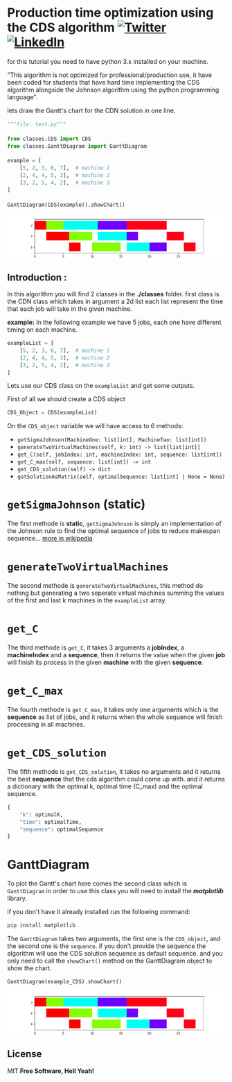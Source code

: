 # Production time optimization using the CDS algorithm [![Twitter][1.2]][1] [![LinkedIn][2.2]][2]

for this tutorial you need to have python 3.x installed on your machine.

"This algorithm is not optimized for professional/production use, it have been coded for students that have hard time implementing the CDS algorithm alongside the Johnson algorithm using the python programming language".

lets draw the Gantt's chart for the CDN solution in one line.

```py
"""file: test.py"""

from classes.CDS import CDS
from classes.GanttDiagram import GanttDiagram

example = [
    [5, 2, 3, 6, 7],  # machine 1
    [2, 4, 4, 5, 3],  # machine 2
    [3, 2, 5, 4, 2],  # machine 3
]

GanttDiagram(CDS(example)).showChart()
```

![GanttDiagram](https://github.com/karimGeh/CDSAlgorithm/blob/master/public/chart1.png?raw=true)

## Introduction :

In this algorithm you will find 2 classes in the **./classes** folder.
first class is the CDN class which takes in argument a 2d list each list represent the time that each job will take in the given machine.

**example:**
In the following example we have 5 jobs, each one have different timing on each machine.

```py
exampleList = [
    [5, 2, 3, 6, 7],  # machine 1
    [2, 4, 4, 5, 3],  # machine 2
    [3, 2, 5, 4, 2],  # machine 3
]
```

Lets use our CDS class on the `exampleList` and get some outputs.

First of all we should create a CDS object

```py
CDS_Object = CDS(exampleList)
```

On the `CDS_object` variable we will have access to 6 methods:

- `getSigmaJohnson(MachineOne: list[int], MachineTwo: list[int])`
- `generateTwoVirtualMachines(self, k: int) -> list[list[int]]`
- `get_C(self, jobIndex: int, machineIndex: int, sequence: list[int])`
- `get_C_max(self, sequence: list[int]) -> int`
- `get_CDS_solution(self) -> dict`
- `getSolutionAsMatrix(self, optimalSequence: list[int] | None = None)`

# `getSigmaJohnson` (static)

The first methode is **static**, `getSigmaJohnson` is simply an implementation of the Johnson rule to find the optimal sequence of jobs to reduce makespan sequence... [more in wikipedia](https://en.wikipedia.org/wiki/Johnson%27s_rule)

# `generateTwoVirtualMachines`

The second methode is `generateTwoVirtualMachines`, this method do nothing but generating a two seperate virtual machines summing the values of the first and last k machines in the `exampleList` array.

# `get_C`

The third methode is `get_C`, it takes 3 arguments a **jobIndex**, a **machineIndex** and a **sequence**, then it returns the value when the given **job** will finish its process in the given **machine** with the given **sequence**.

# `get_C_max`

The fourth methode is `get_C_max`, it takes only one arguments which is the **sequence** as list of jobs, and it returns when the whole sequence will finish processing in all machines.

# `get_CDS_solution`

The fifth methode is `get_CDS_solution`, it takes no arguments and it returns the best **sequence** that the cds algorithm could come up with. and it returns a dictionary with the optimal k, optimal time (C_max) and the optimal sequence.

```py
{
    "k": optimalK,
    "time": optimalTime,
    "sequence": optimalSequence
}
```

# GanttDiagram

To plot the Gantt's chart here comes the second class which is `GanttDiagram` in order to use this class you will need to install the _**matplotlib**_ library.

if you don't have it already installed run the following command:

```sh
pip install matplotlib
```

The `GanttDiagram` takes two arguments, the first one is the `CDS_object`, and the second one is the `sequence`. if you don't provide the sequence the algorithm will use the CDS solution sequence as default sequence. and you only need to call the `showChart()` method on the GanttDiagram object to show the chart.

```
GanttDiagram(example_CDS).showChart()
```

![GanttDiagram](https://github.com/karimGeh/CDSAlgorithm/blob/master/public/chart1.png?raw=true)

## License

MIT
**Free Software, Hell Yeah!**

[1.2]: https://img.shields.io/badge/Twitter-@karimGeh?style=flat&logo=Twitter&logoColor=white&color=1D9BF0
[2.2]: https://img.shields.io/badge/LinkedIn-Karim%20G?style=flat&logo=LinkedIn&logoColor=white&color=0A66C2
[3.2]: https://img.shields.io/badge/UpWork-Karim%20G?style=flat&logo=Upwork&logoColor=white&color=14A800

[1]: https://twitter.com/karimGeh
[2]: https://www.linkedin.com/in/karim-gehad/
[3]: https://www.upwork.com/freelancers/~0139e8dbc9c723a93a
